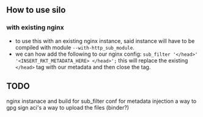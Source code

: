 ## How to use silo

### with existing nginx
- to use this with an existing nginx instance, said instance will have to be
  compiled with module `--with-http_sub_module`.
- we can how add the following to our nginx config:
  `sub_filter '</head>' '<INSERT_RKT_METADATA_HERE> </head>';`
  this will replace the existing `</head>` tag with our metadata and then close
  the tag.

## TODO
nginx instanace and build for sub_filter
conf for metadata injection
a way to gpg sign aci's
a way to upload the files (binder?)
